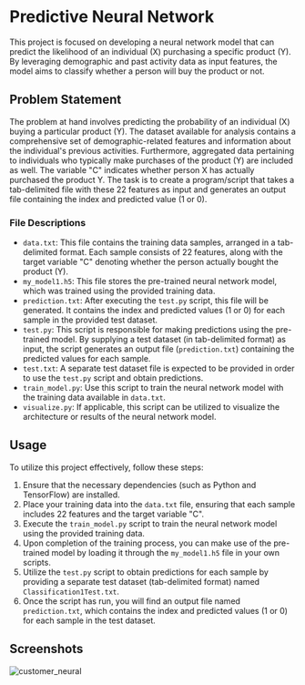 # Predictive Neural Network

This project is focused on developing a neural network model that can predict the likelihood of an individual (X) purchasing a specific product (Y). By leveraging demographic and past activity data as input features, the model aims to classify whether a person will buy the product or not.

## Problem Statement

The problem at hand involves predicting the probability of an individual (X) buying a particular product (Y). The dataset available for analysis contains a comprehensive set of demographic-related features and information about the individual's previous activities. Furthermore, aggregated data pertaining to individuals who typically make purchases of the product (Y) are included as well. The variable "C" indicates whether person X has actually purchased the product Y. The task is to create a program/script that takes a tab-delimited file with these 22 features as input and generates an output file containing the index and predicted value (1 or 0).

### File Descriptions

- `data.txt`: This file contains the training data samples, arranged in a tab-delimited format. Each sample consists of 22 features, along with the target variable "C" denoting whether the person actually bought the product (Y).
- `my_model1.h5`: This file stores the pre-trained neural network model, which was trained using the provided training data.
- `prediction.txt`: After executing the `test.py` script, this file will be generated. It contains the index and predicted values (1 or 0) for each sample in the provided test dataset.
- `test.py`: This script is responsible for making predictions using the pre-trained model. By supplying a test dataset (in tab-delimited format) as input, the script generates an output file (`prediction.txt`) containing the predicted values for each sample.
- `test.txt`: A separate test dataset file is expected to be provided in order to use the `test.py` script and obtain predictions.
- `train_model.py`: Use this script to train the neural network model with the training data available in `data.txt`.
- `visualize.py`: If applicable, this script can be utilized to visualize the architecture or results of the neural network model.

## Usage

To utilize this project effectively, follow these steps:

1. Ensure that the necessary dependencies (such as Python and TensorFlow) are installed.
2. Place your training data into the `data.txt` file, ensuring that each sample includes 22 features and the target variable "C".
3. Execute the `train_model.py` script to train the neural network model using the provided training data.
4. Upon completion of the training process, you can make use of the pre-trained model by loading it through the `my_model1.h5` file in your own scripts.
5. Utilize the `test.py` script to obtain predictions for each sample by providing a separate test dataset (tab-delimited format) named `Classification1Test.txt`.
6. Once the script has run, you will find an output file named `prediction.txt`, which contains the index and predicted values (1 or 0) for each sample in the test dataset.

## Screenshots

![customer_neural](https://github.com/RedisMadani/preference-prediction-neural-network/assets/136177376/8d4a24ad-69f9-4b1e-96e1-8566252ee38f)
